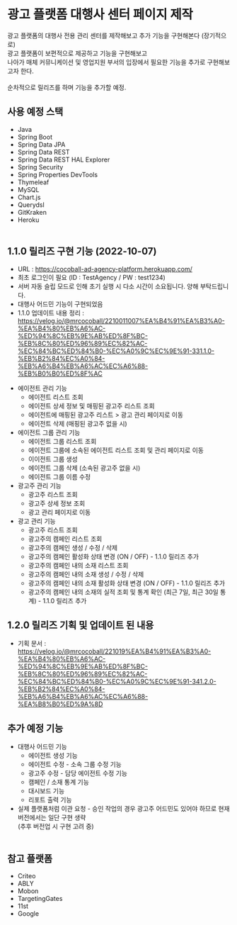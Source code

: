 # 광고 플랫폼 대행사 센터 페이지 제작

광고 플랫폼의 대행사 전용 관리 센터를 제작해보고 추가 기능을 구현해본다 (장기적으로) </br>
광고 플랫폼이 보편적으로 제공하고 기능을 구현해보고 </br>
나아가 매체 커뮤니케이션 및 영업지원 부서의 입장에서 필요한 기능을 추가로 구현해보고자 한다. </br></br>
순차적으로 릴리즈를 하며 기능을 추가할 예정.

## 사용 예정 스택

* Java
* Spring Boot
* Spring Data JPA
* Spring Data REST
* Spring Data REST HAL Explorer
* Spring Security
* Spring Properties DevTools
* Thymeleaf
* MySQL
* Chart.js
* Querydsl
* GitKraken
* Heroku </br></br>

## 1.1.0 릴리즈 구현 기능 (2022-10-07)
- URL : https://cocoball-ad-agency-platform.herokuapp.com/
- 최초 로그인이 필요 (ID : TestAgency / PW : test1234) 
- 서버 자동 슬립 모드로 인해 초기 실행 시 다소 시간이 소요됩니다. 양해 부탁드립니다.
- 대행사 어드민 기능이 구현되었음
- 1.1.0 업데이트 내용 정리 : https://velog.io/@mrcocoball/2210011007%EA%B4%91%EA%B3%A0-%EA%B4%80%EB%A6%AC-%ED%94%8C%EB%9E%AB%ED%8F%BC-%EB%8C%80%ED%96%89%EC%82%AC-%EC%84%BC%ED%84%B0-%EC%A0%9C%EC%9E%91-331.1.0-%EB%B2%84%EC%A0%84-%EB%A6%B4%EB%A6%AC%EC%A6%88-%EB%B0%B0%ED%8F%AC

* 에이전트 관리 기능
   * 에이전트 리스트 조회
   * 에이전트 상세 정보 및 매핑된 광고주 리스트 조회
   * 에이전트에 매핑된 광고주 리스트 > 광고 관리 페이지로 이동
   * 에이전트 삭제 (매핑된 광고주 없을 시)
* 에이전트 그룹 관리 기능
   * 에이전트 그룹 리스트 조회
   * 에이전트 그룹에 소속된 에이전트 리스트 조회 및 관리 페이지로 이동
   * 이이전트 그룹 생성
   * 에이전트 그룹 삭제 (소속된 광고주 없을 시)
   * 에이전트 그룹 이름 수정
* 광고주 관리 기능
   * 광고주 리스트 조회
   * 광고주 상세 정보 조회
   * 광고 관리 페이지로 이동
* 광고 관리 기능
   * 광고주 리스트 조회
   * 광고주의 캠페인 리스트 조회
   * 광고주의 캠페인 생성 / 수정 / 삭제
   * 광고주의 캠페인 활성화 상태 변경 (ON / OFF) - 1.1.0 릴리즈 추가
   * 광고주의 캠페인 내의 소재 리스트 조회
   * 광고주의 캠페인 내의 소재 생성 / 수정 / 삭제
   * 광고주의 캠페인 내의 소재 활성화 상태 변경 (ON / OFF) - 1.1.0 릴리즈 추가
   * 광고주의 캠페인 내의 소재의 실적 조회 및 통계 확인 (최근 7일, 최근 30일 통계) - 1.1.0 릴리즈 추가

## 1.2.0 릴리즈 기획 및 업데이트 된 내용
- 기획 문서 : https://velog.io/@mrcocoball/221019%EA%B4%91%EA%B3%A0-%EA%B4%80%EB%A6%AC-%ED%94%8C%EB%9E%AB%ED%8F%BC-%EB%8C%80%ED%96%89%EC%82%AC-%EC%84%BC%ED%84%B0-%EC%A0%9C%EC%9E%91-341.2.0-%EB%B2%84%EC%A0%84-%EB%A6%B4%EB%A6%AC%EC%A6%88-%EA%B8%B0%ED%9A%8D

## 추가 예정 기능
* 대행사 어드민 기능
    * 에이전트 생성 기능
    * 에이전트 수정 - 소속 그룹 수정 기능
    * 광고주 수정 - 담당 에이전트 수정 기능
    * 캠페인 / 소재 통계 기능
    * 대시보드 기능
    * 리포트 출력 기능
* 실제 플랫폼처럼 이관 요청 - 승인 작업의 경우 광고주 어드민도 있어야 하므로 현재 버전에서는 일단 구현 생략 </br>
  (추후 버전업 시 구현 고려 중) </br></br>

## 참고 플랫폼

* Criteo
* ABLY
* Mobon
* TargetingGates
* 11st
* Google
